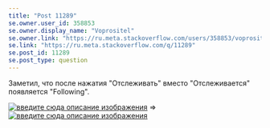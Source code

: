 ```yaml
---
title: "Post 11289"
se.owner.user_id: 358853
se.owner.display_name: "Voprositel"
se.owner.link: "https://ru.meta.stackoverflow.com/users/358853/voprositel"
se.link: "https://ru.meta.stackoverflow.com/q/11289"
se.post_id: 11289
se.post_type: question
---
```

<p>Заметил, что после нажатия &quot;Отслеживать&quot; вместо &quot;Отслеживается&quot; появляется &quot;Following&quot;.</p>
<p><a href="https://i.stack.imgur.com/vcATh.png" rel="nofollow noreferrer"><img src="https://i.stack.imgur.com/vcATh.png" alt="введите сюда описание изображения" /></a> =&gt; <a href="https://i.stack.imgur.com/2bT43.png" rel="nofollow noreferrer"><img src="https://i.stack.imgur.com/2bT43.png" alt="введите сюда описание изображения" /></a></p>
